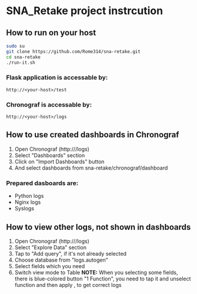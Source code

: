 # SNA_Retake project instrcution
 ## How to run on your host
```bash
sudo su
git clone https://github.com/Rome314/sna-retake.git
cd sna-retake
./run-it.sh
```
### Flask application is accessable by:
```
http://<your-host>/test
```
### Chronograf  is accessable by:
```
http://<your-host>/logs
```
## How to use created dashboards in Chronograf
1. Open Chronograf (http://<your-host>/logs)
2. Select "Dashboards" section
3. Click on "Import Dashboards" button
4. And select dashboards from sna-retake/chronograf/dashboard
### Prepared dasboards are:
- Python logs
- Nginx logs
- Syslogs

## How to view other logs, not shown in dashboards
1. Open Chronograf (http://<your-host>/logs)
2. Select "Explore Data" section
3. Tap to "Add query", if it's not already selected
4. Choose database from "logs.autogen"
5. Select fields which you need
6. Switch view mode to Table
**NOTE:**
When you selecting some fields, there is blue-colored button "1 Function", you need to tap it and unselect function and then apply , to get correct logs
